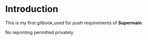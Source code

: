 # Introduction
This is my first gitbook,used for push requirements of **Supermain**.

No reprinting permitted privately.
